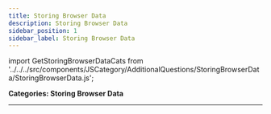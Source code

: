 ```yaml
---
title: Storing Browser Data
description: Storing Browser Data
sidebar_position: 1
sidebar_label: Storing Browser Data
---
```


import GetStoringBrowserDataCats from '../../../src/components/JSCategory/AdditionalQuestions/StoringBrowserData/StoringBrowserData.js';

**Categories: Storing Browser Data**

<GetStoringBrowserDataCats />

---
